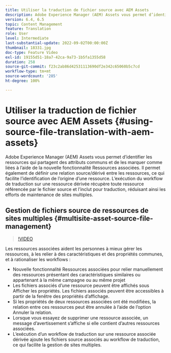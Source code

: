 ```yaml
---
title: Utiliser la traduction de fichier source avec AEM Assets
description: Adobe Experience Manager (AEM) Assets vous permet d’identifier les ressources qui partagent des attributs communs et de les marquer comme liées à l’aide de la nouvelle fonctionnalité Ressources associées. Il permet également de définir une relation source/dérivé entre les ressources, ce qui facilite l’identification de l’origine d’une ressource. L’exécution du workflow de traduction sur une ressource dérivée récupère toute ressource référencée par le fichier source et l’inclut pour traduction, réduisant ainsi les efforts de maintenance de sites multiples.
version: 6.4, 6.5
topic: Content Management
feature: Translation
role: User
level: Intermediate
last-substantial-update: 2022-09-02T00:00:00Z
thumbnail: 18331.jpg
doc-type: Feature Video
exl-id: 19155d51-18a7-42ca-9a73-1b5fa1355d58
duration: 258
source-git-commit: f23c2ab86d42531113690df2e342c65060b5c7cd
workflow-type: tm+mt
source-wordcount: '285'
ht-degree: 100%

---
```


# Utiliser la traduction de fichier source avec AEM Assets {#using-source-file-translation-with-aem-assets}

Adobe Experience Manager (AEM) Assets vous permet d’identifier les ressources qui partagent des attributs communs et de les marquer comme liées à l’aide de la nouvelle fonctionnalité Ressources associées. Il permet également de définir une relation source/dérivé entre les ressources, ce qui facilite l’identification de l’origine d’une ressource. L’exécution du workflow de traduction sur une ressource dérivée récupère toute ressource référencée par le fichier source et l’inclut pour traduction, réduisant ainsi les efforts de maintenance de sites multiples.

## Gestion de fichiers source de ressources de sites multiples {#multisite-asset-source-file-management}

>[!VIDEO](https://video.tv.adobe.com/v/18331?quality=12&learn=on)

Les ressources associées aident les personnes à mieux gérer les ressources, à les relier à des caractéristiques et des propriétés communes, et à rationaliser les workflows :

* Nouvelle fonctionnalité Ressources associées pour relier manuellement des ressources présentant des caractéristiques similaires ou appartenant à la même campagne ou au même projet
* Les fichiers associés d’une ressource peuvent être affichés sous Afficher les propriétés. Les fichiers associés peuvent être accessibles à partir de la fenêtre des propriétés d’affichage.
* Si les propriétés de deux ressources associées ont été modifiées, la relation entre ces ressources peut être annulée à l’aide de l’option Annuler la relation.
* Lorsque vous essayez de supprimer une ressource associée, un message d’avertissement s’affiche si elle contient d’autres ressources associées.
* L’exécution d’un workflow de traduction sur une ressource associée dérivée ajoute les fichiers source associés au workflow de traduction, ce qui facilite la gestion de sites multiples.
